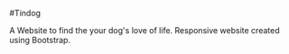 #Tindog

A Website to find the your dog's love of life. Responsive website created using Bootstrap.
